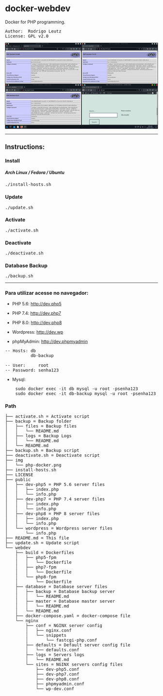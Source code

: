# docker-webdev
Docker for PHP programming.

<pre>
Author:	 Rodrigo Leutz
License: GPL v2.0
</pre>

<center><a href="https://www.youtube.com/watch?v=rDWlNzBljS0" target="_blank"><img src="img/php-docker.png"></a></center>


-------------------------------------------

<h2>Instructions:</h2>

<h3>Install</h3>
<h5>Arch Linux / Fedora / Ubuntu</h5>
<pre>
./install-hosts.sh
</pre>
<h3>Update</h3>
<pre>
./update.sh
</pre>
<h3>Activate</h3>
<pre>
./activate.sh
</pre>
<h3>Deactivate</h3>
<pre>
./deactivate.sh
</pre>
<h3>Database Backup</h3>
<pre>
./backup.sh
</pre>

-------------------------------------------


<h3>Para utilizar acesse no navegador:</h3>

- PHP 5.6: http://dev.php5

- PHP 7.4: http://dev.php7

- PHP 8.0: http://dev.php8

- Wordpress: http://dev.wp

- phpMyAdmin: http://dev.phpmyadmin
<pre>
-- Hosts: db
          db-backup

-- User:     root
-- Password: senha123
</pre>

- Mysql: 
<pre>
	sudo docker exec -it db mysql -u root -psenha123
	sudo docker exec -it db-backup mysql -u root -psenha123
</pre>

<h3>Path</h3>
<pre>
├── activate.sh = Activate script
├── backup = Backup folder
│   ├── files = Backup files
│   │   └── README.md
│   ├── logs = Backup Logs
│   │   └── README.md
│   └── README.md
├── backup.sh = Backup script
├── deactivate.sh = Deactivate script
├── img
│   └── php-docker.png
├── install-hosts.sh
├── LICENSE
├── public
│   ├── dev-php5 = PHP 5.6 server files
│   │   ├── index.php
│   │   └── info.php
│   ├── dev-php7 = PHP 7.4 server files
│   │   ├── index.php
│   │   └── info.php
│   ├── dev-php8 = PHP 8 server files
│   │   ├── index.php
│   │   └── info.php
│   └── wordpress = Wordpress server files
│       └── info.php
├── README.md = This file
├── update.sh = Update script
└── webdev
    ├── build = Dockerfiles
    │   ├── php5-fpm
    │   │   └── Dockerfile
    │   ├── php7-fpm
    │   │   └── Dockerfile
    │   └── php8-fpm
    │       └── Dockerfile
    ├── database = Database server files
    │   ├── backup = Database backup server
    │   │   └── README.md
    │   ├── master = Database master server
    │   │   └── README.md
    │   └── README.md
    ├── docker-compose.yaml = docker-compose file
    └── nginx
        ├── conf = NGINX server config
        │   ├── nginx.conf
        │   └── snippets
        │       └── fastcgi-php.conf
        ├── defaults = Default server config file
        │   └── defaults.conf
        ├── logs = Servers logs
        │   └── README.md
        └── sites = NGINX servers config files
            ├── dev-php5.conf
            ├── dev-php7.conf
            ├── dev-php8.conf
            ├── phpmyadmin.conf
            └── wp-dev.conf
</pre>
